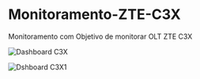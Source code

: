 # Monitoramento-ZTE-C3X
Monitoramento com Objetivo de monitorar OLT ZTE C3X

![Dashboard C3X](https://github.com/user-attachments/assets/41e6547f-9ebd-4e82-9af9-cf5ba1a0f058)



![Dshboard C3X1](https://github.com/user-attachments/assets/e9fc3271-9dee-49d3-a754-df6071faf9d1)
